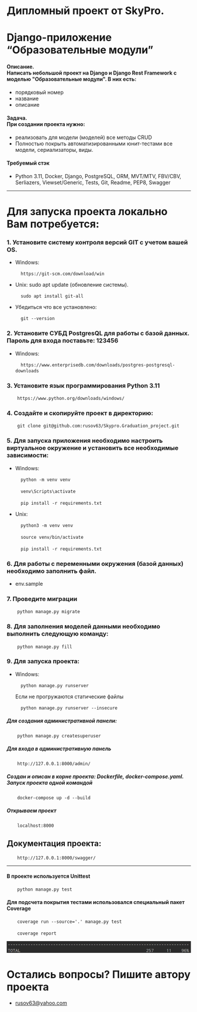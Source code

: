 # Дипломный проект от SkyPro. 
# Django-приложение “Образовательные модули”

#### Описание.<br> Написать небольшой проект на Django и Django Rest Framework с моделью "Образовательные модули". В них есть:
- порядковый номер
- название
- описание

#### Задача. <br>При создании проекта нужно: <br>
- реализовать для модели (моделей) все методы CRUD
- Полностью покрыть автоматизированными юнит-тестами все модели, сериализаторы, виды.

#### Требуемый стэк
- Python 3.11, Docker, Django, PostgreSQL, ORM, MVT/MTV, FBV/CBV, Serliazers, Viewset/Generic, Tests, Git, Readme, PEP8, Swagger

----------------------------------------------------------------------------------------------------------------

# Для запуска проекта локально Вам потребуется:

### 1. Установите систему контроля версий GIT с учетом вашей OS.

- Windows:

		https://git-scm.com/download/win
- Unix: sudo apt update (обновление системы).

        sudo apt install git-all

- Убедиться что все установлено:
            
        git --version
        
### 2. Установите СУБД PostgresQL для работы с базой данных. Пароль для входа поставьте: 123456

- Windows:

		https://www.enterprisedb.com/downloads/postgres-postgresql-downloads

### 3. Установите язык программирования Python 3.11 
		https://www.python.org/downloads/windows/

### 4. Создайте и скопируйте проект в директорию:

		git clone git@github.com:rusov63/Skypro.Graduation_project.git

### 5. Для запуска приложения необходимо настроить виртуальное окружение и установить все необходимые зависимости:

- Windows:

		python -m venv venv
        
		venv\Scripts\activate
        
		pip install -r requirements.txt
- Unix:

		python3 -m venv venv
        
        source venv/bin/activate
        
        pip install -r requirements.txt

### 6. Для работы с переменными окружения (базой данных) необходимо заполнить файл.

- env.sample

### 7. Проведите миграции

		python manage.py migrate

### 8. Для заполнения моделей данными необходимо выполнить следующую команду:

		python manage.py fill


### 9. Для запуска проекта:

- Windows:

		python manage.py runserver
	Если не прогружаются статические файлы

		python manage.py runserver --insecure 


##### Для создания административной панели:

		python manage.py createsuperuser
##### Для входа в административную панель
 
		http://127.0.0.1:8000/admin/

##### Создан и описан в корне проекта: Dockerfile, docker-compose.yaml. Запуск проекта одной командой

		docker-compose up -d --build

##### Открываем проект

		localhost:8000
        

## Документация проекта: 

		http://127.0.0.1:8000/swagger/
        
________________________________________________________________________________________________________________

#### В проекте используется Unittest

		python manage.py test

#### Для подсчета покрытия тестами использовался специальный пакет Coverage

		coverage run --source='.' manage.py test

		coverage report

![img_3.png](screen%2Fimg_3.png)


# Остались вопросы? Пишите автору проекта

+ rusov63@yahoo.com